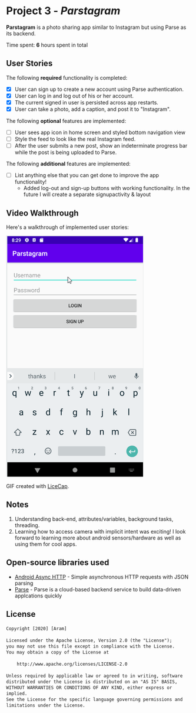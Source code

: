 # Project 3 - *Parstagram*

**Parstagram** is a photo sharing app similar to Instagram but using Parse as its backend.

Time spent: **6** hours spent in total

## User Stories

The following **required** functionality is completed:

- [x] User can sign up to create a new account using Parse authentication.
- [x] User can log in and log out of his or her account.
- [x] The current signed in user is persisted across app restarts.
- [x] User can take a photo, add a caption, and post it to "Instagram".

The following **optional** features are implemented:

- [ ] User sees app icon in home screen and styled bottom navigation view
- [ ] Style the feed to look like the real Instagram feed.
- [ ] After the user submits a new post, show an indeterminate progress bar while the post is being uploaded to Parse.

The following **additional** features are implemented:

- [ ] List anything else that you can get done to improve the app functionality!
  - Added log-out and sign-up buttons with working functionality. In the future I will create a separate signupactivity & layout

## Video Walkthrough

Here's a walkthrough of implemented user stories:

<img src=parstagram_walkthroughpart1.gif />

GIF created with [LiceCap](http://www.cockos.com/licecap/).

## Notes

1. Understanding back-end, attributes/variables, background tasks, threading.
2. Learning how to access camera with implicit intent was exciting! I look forward to learning more about android sensors/hardware as well as using them for cool apps.

## Open-source libraries used

- [Android Async HTTP](https://github.com/codepath/CPAsyncHttpClient) - Simple asynchronous HTTP requests with JSON parsing
- [Parse](https://github.com/parse-community/parse-server) - Parse is a cloud-based backend service to build data-driven applcations quickly

## License

    Copyright [2020] [Aram]

    Licensed under the Apache License, Version 2.0 (the "License");
    you may not use this file except in compliance with the License.
    You may obtain a copy of the License at

        http://www.apache.org/licenses/LICENSE-2.0

    Unless required by applicable law or agreed to in writing, software
    distributed under the License is distributed on an "AS IS" BASIS,
    WITHOUT WARRANTIES OR CONDITIONS OF ANY KIND, either express or implied.
    See the License for the specific language governing permissions and
    limitations under the License.
